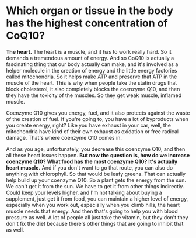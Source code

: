 # Which organ or tissue in the body has the highest concentration of CoQ10?

**The heart.** The heart is a muscle, and it has to work really hard. So it demands a tremendous amount of energy. And so CoQ10 is actually a fascinating thing that our body actually can make, and it's involved as a helper molecule in the creation of energy and the little energy factories called mitochondria. So it helps make ATP and preserve that ATP in the muscle of the heart. This is why when people take the statin drugs that block cholesterol, it also completely blocks the coenzyme Q10, and then they have the toxicity of the muscles. So they get weak muscle, inflamed muscle.

Coenzyme Q10 gives you energy, fuel, and it also protects against the waste of the creation of fuel. If you're going to, you have a lot of byproducts when you create energy, right? Like you have exhaust in your car, well, the mitochondria have kind of their own exhaust as oxidation or free radical damage. That's where coenzyme Q10 comes in.

And as you age, unfortunately, you decrease this coenzyme Q10, and then all these heart issues happen. **But now the question is, how do we increase coenzyme Q10? What food has the most coenzyme Q10? It's actually heart muscle.** And if you don't want to go that route, you can also do anything with chlorophyll. So that would be leafy greens. That can actually help build up your coenzyme Q10. So a plant gets the energy from the sun. We can't get it from the sun. We have to get it from other things indirectly. Could keep your levels higher, and I'm not talking about buying a supplement, just get it from food, you can maintain a higher level of energy, especially when you work out, especially when you climb hills, the heart muscle needs that energy. And then that's going to help you with blood pressure as well. A lot of people all just take the vitamin, but they don't they don't fix the diet because there's other things that are going to inhibit that as well.